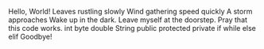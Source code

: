 Hello, World!
Leaves rustling slowly
Wind gathering speed quickly
A storm approaches
Wake up in the dark.
Leave myself at the doorstep.
Pray that this code works.
int byte double String
public protected private
if while else elif
Goodbye!
